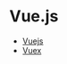 # Vue.js 

- [Vuejs](https://hanna7582.github.io/vue-test/vue.html)
- [Vuex](https://hanna7582.github.io/vue-test/vuex.html)
<!-- [Router]() -->
<!-- [Axios]() -->
